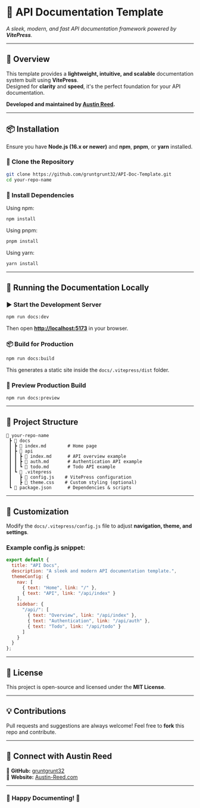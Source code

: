 # 🚀 API Documentation Template  

_A sleek, modern, and fast API documentation framework powered by **VitePress**._  

---

## 🌟 Overview  
This template provides a **lightweight, intuitive, and scalable** documentation system built using **VitePress**.  
Designed for **clarity** and **speed**, it's the perfect foundation for your API documentation.  

**Developed and maintained by [Austin Reed](https://github.com/gruntgrunt32).**  

---

## 📦 Installation  

Ensure you have **Node.js (16.x or newer)** and **npm**, **pnpm**, or **yarn** installed.  

### 🔹 Clone the Repository  
```sh
git clone https://github.com/gruntgrunt32/API-Doc-Template.git
cd your-repo-name
```  

### 🔹 Install Dependencies  
Using npm:  
```sh
npm install
```  
Using pnpm:  
```sh
pnpm install
```  
Using yarn:  
```sh
yarn install
```  

---

## 🚀 Running the Documentation Locally  

### ▶ Start the Development Server  
```sh
npm run docs:dev
```
Then open **[http://localhost:5173](http://localhost:5173)** in your browser.  

### 📦 Build for Production  
```sh
npm run docs:build
```
This generates a static site inside the `docs/.vitepress/dist` folder.  

### 👀 Preview Production Build  
```sh
npm run docs:preview
```  

---

## 📁 Project Structure  

```
📂 your-repo-name
 ┣ 📂 docs
 ┃ ┣ 📜 index.md        # Home page
 ┃ ┣ 📂 api
 ┃ ┃ ┣ 📜 index.md      # API overview example
 ┃ ┃ ┣ 📜 auth.md       # Authentication API example
 ┃ ┃ ┗ 📜 todo.md       # Todo API example
 ┃ ┗ 📂 .vitepress
 ┃   ┣ 📜 config.js    # VitePress configuration
 ┃   ┣ 📜 theme.css    # Custom styling (optional)
 ┗ 📜 package.json      # Dependencies & scripts
```

---

## 🎨 Customization  

Modify the `docs/.vitepress/config.js` file to adjust **navigation, theme, and settings**.  

### Example **config.js** snippet:  
```js
export default {
  title: "API Docs",
  description: "A sleek and modern API documentation template.",
  themeConfig: {
    nav: [
      { text: "Home", link: "/" },
      { text: "API", link: "/api/index" }
    ],
    sidebar: {
      "/api/": [
        { text: "Overview", link: "/api/index" },
        { text: "Authentication", link: "/api/auth" },
        { text: "Todo", link: "/api/todo" }
      ]
    }
  }
};
```  

---

## 📜 License  
This project is open-source and licensed under the **MIT License**.  

---

## 💡 Contributions  
Pull requests and suggestions are always welcome! Feel free to **fork** this repo and contribute.  

---

## 📢 Connect with Austin Reed  
🔗 **GitHub:** [gruntgrunt32](https://github.com/gruntgrunt32)  
🔗 **Website:** [Austin-Reed.com](https://austin-reed.com.com)  

---

### 🎉 **Happy Documenting!** 🚀
